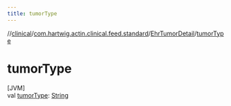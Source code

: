 ```yaml
---
title: tumorType
---
```

//[clinical](../../../index.html)/[com.hartwig.actin.clinical.feed.standard](../index.html)/[EhrTumorDetail](index.html)/[tumorType](tumor-type.html)



# tumorType



[JVM]\
val [tumorType](tumor-type.html): [String](https://kotlinlang.org/api/latest/jvm/stdlib/kotlin/-string/index.html)




